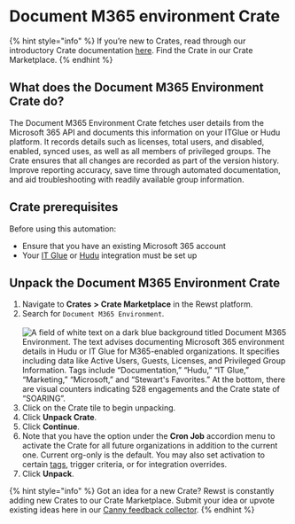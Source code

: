 # Document M365 environment Crate

{% hint style="info" %}
If you’re new to Crates, read through our introductory Crate documentation [here](https://docs.rewst.help/prebuilt-automations/crates). Find the Crate in our Crate Marketplace.
{% endhint %}

## What does the Document M365 Environment Crate do?

The Document M365 Environment Crate fetches user details from the Microsoft 365 API and documents this information on your ITGlue or Hudu platform. It records details such as licenses, total users, and disabled, enabled, synced uses, as well as all members of privileged groups. The Crate ensures that all changes are recorded as part of the version history. Improve reporting accuracy, save time through automated documentation, and aid troubleshooting with readily available group information.&#x20;

## Crate prerequisites

Before using this automation:

* Ensure that you have an existing Microsoft 365 account&#x20;
* Your [IT Glue](../../configuration/integrations/integration-guides/documentation/it-glue-integration-setup.md) or [Hudu](../../configuration/integrations/integration-guides/documentation/hudu-integration-setup.md) integration must be set up

## Unpack the Document M365 Environment Crate

1. Navigate to **Crates** **>** **Crate Marketplace** in the Rewst platform.
2. Search for `Document M365 Environment`.\
   \
   ![A field of white text on a dark blue background titled Document M365 Environment. The text advises documenting Microsoft 365 environment details in Hudu or IT Glue for M365-enabled organizations. It specifies including data like Active Users, Guests, Licenses, and Privileged Group Information. Tags include “Documentation,” “Hudu,” “IT Glue,” “Marketing,” “Microsoft,” and “Stewart's Favorites.” At the bottom, there are visual counters indicating 528 engagements and the Crate state of “SOARING”.](<../../../.gitbook/assets/Screenshot 2025-05-12 at 1.26.32 PM.png>)
3. Click on the Crate tile to begin unpacking.
4. Click **Unpack Crate**.
5. Click **Continue**.
6. Note that you have the option under the **Cron Job** accordion menu to activate the Crate for all future organizations in addition to the current one. Current org-only is the default. You may also set activation to certain [tags](https://docs.rewst.help/documentation/settings/tags-in-rewst), trigger criteria, or for integration overrides.&#x20;
7. Click **Unpack**.



{% hint style="info" %}
Got an idea for a new Crate? Rewst is constantly adding new Crates to our Crate Marketplace. Submit your idea or upvote existing ideas here in our [Canny feedback collector](https://rewst.canny.io/crates).
{% endhint %}
